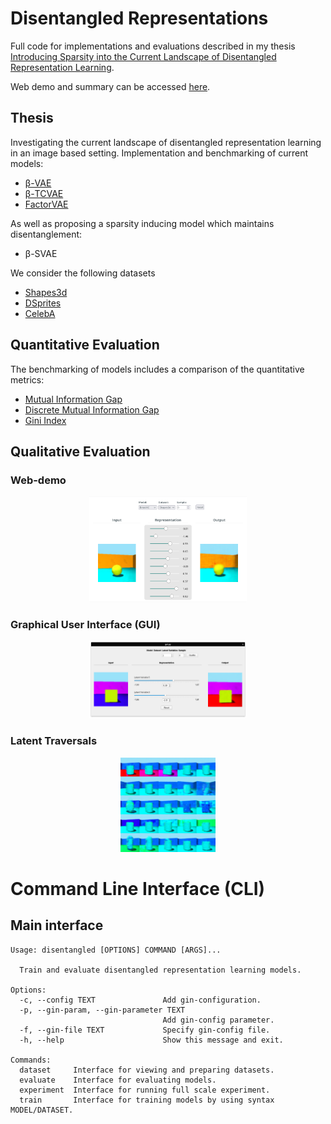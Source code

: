 # Disentangled Representations 
Full code for implementations and evaluations described in my thesis [Introducing Sparsity into the Current Landscape of Disentangled Representation Learning](http://urn.kb.se/resolve?urn=urn:nbn:se:kth:diva-292929).

Web demo and summary can be accessed [here](https://eageby.github.io/disentangled-representations/).
## Thesis
Investigating the current landscape of disentangled representation learning in an image based setting.
Implementation and benchmarking of current models:
- [&#946;-VAE](https://openreview.net/forum?id=Sy2fzU9gl)
- [&#946;-TCVAE](https://arxiv.org/abs/1802.05983)
- [FactorVAE](https://arxiv.org/abs/1802.05983)

As well as proposing a sparsity inducing model which maintains disentanglement:
- &#946;-SVAE 

We consider the following datasets
- [Shapes3d](https://github.com/deepmind/3dshapes-dataset/)
- [DSprites](https://github.com/deepmind/dsprites-dataset/)
- [CelebA](https://arxiv.org/abs/1411.7766)

## Quantitative Evaluation
The benchmarking of models includes a comparison of the quantitative metrics:
- [Mutual Information Gap](https://arxiv.org/abs/1411.7766)
- [Discrete Mutual Information Gap](https://arxiv.org/abs/1811.12359)
- [Gini Index](https://ieeexplore.ieee.org/document/5934357)

## Qualitative Evaluation
### Web-demo
<p align="center">
	<a href="https://eageby.github.io/disentangled-representations/#demo">
		<img width=50% src="docs/assets/img/DemoPreview.jpg" alt="Web demo."> 
	</a>
</p>

### Graphical User Interface (GUI)
<p align="center">
	<img width=50% src="docs/assets/img/gui.png" alt="Python GUI."> 
</p>

### Latent Traversals
<p align="center">
	<img width=30% src="docs/assets/img/Shapes3d-traversal.png" alt="Latent traversal example."> 
</p>

# Command Line Interface (CLI)
## Main interface
```console
Usage: disentangled [OPTIONS] COMMAND [ARGS]...

  Train and evaluate disentangled representation learning models.

Options:
  -c, --config TEXT               Add gin-configuration.
  -p, --gin-param, --gin-parameter TEXT
                                  Add gin-config parameter.
  -f, --gin-file TEXT             Specify gin-config file.
  -h, --help                      Show this message and exit.

Commands:
  dataset     Interface for viewing and preparing datasets.
  evaluate    Interface for evaluating models.
  experiment  Interface for running full scale experiment.
  train       Interface for training models by using syntax MODEL/DATASET.
  ```
